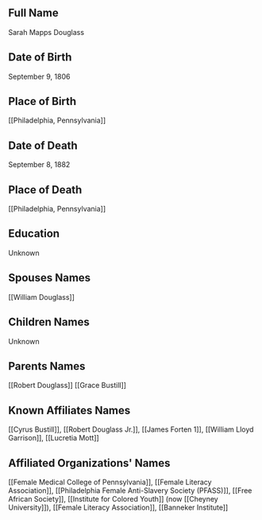 ## Full Name
Sarah Mapps Douglass

## Date of Birth
September 9, 1806

## Place of Birth
[[Philadelphia, Pennsylvania]]

## Date of Death
September 8, 1882

## Place of Death
[[Philadelphia, Pennsylvania]]

## Education
Unknown

## Spouses Names
[[William Douglass]]

## Children Names
Unknown

## Parents Names
[[Robert Douglass]]
[[Grace Bustill]]

## Known Affiliates Names
[[Cyrus Bustill]], [[Robert Douglass Jr.]], [[James Forten 1]], [[William Lloyd Garrison]], [[Lucretia Mott]]

## Affiliated Organizations' Names
[[Female Medical College of Pennsylvania]], [[Female Literacy Association]], [[Philadelphia Female Anti-Slavery Society (PFASS)]], [[Free African Society]], [[Institute for Colored Youth]] (now [[Cheyney University]]), [[Female Literacy Association]], [[Banneker Institute]]


